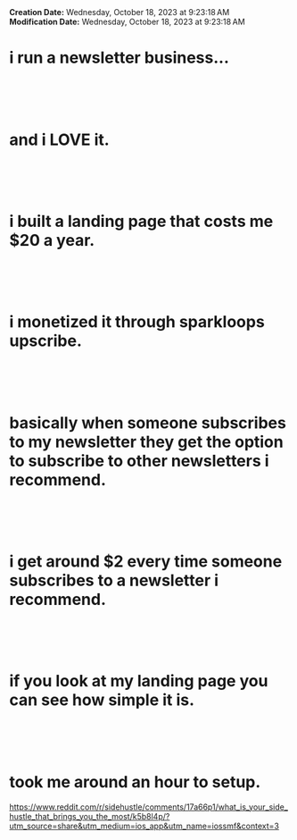 <div><b>Creation Date:</b> Wednesday, October 18, 2023 at 9:23:18 AM<br></div>
<div><b>Modification Date:</b> Wednesday, October 18, 2023 at 9:23:18 AM<br></div>
<div><h1>i run a newsletter business...</h1></div>
<div><h1><br></h1></div>
<div><h1>and i LOVE it.</h1></div>
<div><h1><br></h1></div>
<div><h1>i built a landing page that costs me $20 a year.</h1></div>
<div><h1><br></h1></div>
<div><h1>i monetized it through sparkloops upscribe.</h1></div>
<div><h1><br></h1></div>
<div><h1>basically when someone subscribes to my newsletter they get the option to subscribe to other  newsletters i recommend.</h1></div>
<div><h1><br></h1></div>
<div><h1>i get around $2 every time someone subscribes to a newsletter i recommend.</h1></div>
<div><h1><br></h1></div>
<div><h1>if you look at my landing page you can see how simple it is.</h1></div>
<div><h1><br></h1></div>
<div><h1>took me around an hour to setup.</h1></div>
<div><a href=https://www.reddit.com/r/sidehustle/comments/17a66p1/what_is_your_side_hustle_that_brings_you_the_most/k5b8l4p/?utm_source=share&utm_medium=ios_app&utm_name=iossmf&context=3>https://www.reddit.com/r/sidehustle/comments/17a66p1/what_is_your_side_hustle_that_brings_you_the_most/k5b8l4p/?utm_source=share&utm_medium=ios_app&utm_name=iossmf&context=3</a><br></div>

